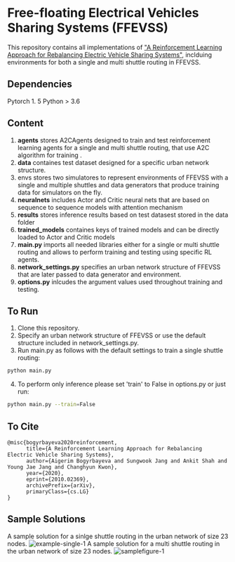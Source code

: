 # Free-floating Electrical Vehicles Sharing Systems (FFEVSS)
This repository contains all implementations of ["A Reinforcement Learning Approach for Rebalancing Electric Vehicle
Sharing Systems"](https://arxiv.org/abs/2010.02369), inclduing environments for both a single and multi shuttle routing in FFEVSS. 

## Dependencies 
Pytorch 1. 5 
Python > 3.6 

## Content 
1. **agents** stores A2CAgents designed to train and test reinforcement learning agents for a single and multi shuttle routing, that use A2C algorithm for training . 
2. **data** containes test dataset designed for a specific urban network structure. 
3. envs stores two simulatores to represent environments of FFEVSS with a single and multiple shuttles and data generators that produce training data for simulators on the fly. 
4. **neuralnets** includes Actor and Critic neural nets that are based on sequence to sequence models with attention mechanism 
5. **results** stores inference results based on test datasest stored in the data folder 
6. **trained_models** containes keys of trained models and can be directly loaded to Actor and Critic models 
7. **main.py** imports all needed libraries either for a single or multi shuttle routing and allows to perform training and testing using specific RL agents.
8. **network_settings.py** specifies an urban network structure of FFEVSS that are later passed to data generator and environment. 
9. **options.py** inlcudes the argument values used throughout training and testing. 

## To Run 
1. Clone this repository. 
2. Specify an urban network structure of FFEVSS or use the default structure included in network_settings.py. 
3. Run main.py as follows with the default settings to train a single shuttle routing:
```bash
python main.py 
```
4. To perform only inference please set 'train' to False in options.py or just run:
```bash
python main.py --train=False
```

## To Cite 
```
@misc{bogyrbayeva2020reinforcement,
      title={A Reinforcement Learning Approach for Rebalancing Electric Vehicle Sharing Systems}, 
      author={Aigerim Bogyrbayeva and Sungwook Jang and Ankit Shah and Young Jae Jang and Changhyun Kwon},
      year={2020},
      eprint={2010.02369},
      archivePrefix={arXiv},
      primaryClass={cs.LG}
}
```

## Sample Solutions 
A sample solution for a sinlge shuttle routing in the urban network of size 23 nodes. 
![example-single-1](https://user-images.githubusercontent.com/25514362/93505944-8c1cfd80-f8e9-11ea-81af-ae5d10f5eeaf.png)
A sample solution for a multi shuttle routing in the urban network of size 23 nodes. 
![samplefigure-1](https://user-images.githubusercontent.com/25514362/93505946-8cb59400-f8e9-11ea-901f-f5c9ca80e185.png)


